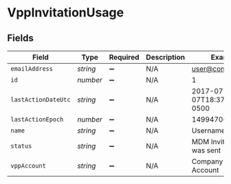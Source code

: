 # VppInvitationUsage


## Fields

| Field                        | Type                         | Required                     | Description                  | Example                      |
| ---------------------------- | ---------------------------- | ---------------------------- | ---------------------------- | ---------------------------- |
| `emailAddress`               | *string*                     | :heavy_minus_sign:           | N/A                          | user@company.com             |
| `id`                         | *number*                     | :heavy_minus_sign:           | N/A                          | 1                            |
| `lastActionDateUtc`          | *string*                     | :heavy_minus_sign:           | N/A                          | 2017-07-07T18:37:04.555-0500 |
| `lastActionEpoch`            | *number*                     | :heavy_minus_sign:           | N/A                          | 1499470624555                |
| `name`                       | *string*                     | :heavy_minus_sign:           | N/A                          | Username                     |
| `status`                     | *string*                     | :heavy_minus_sign:           | N/A                          | MDM Invitations was sent     |
| `vppAccount`                 | *string*                     | :heavy_minus_sign:           | N/A                          | Company VPP Account          |